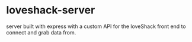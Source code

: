 # loveshack-server
server built with express with a custom API for the loveShack front end to connect and grab data from.
